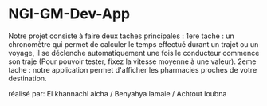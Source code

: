 # NGI-GM-Dev-App
Notre projet consiste à faire deux taches principales :
1ere tache : un chronomètre qui permet de calculer le temps effectué durant un trajet ou un voyage, il se déclenche automatiquement une fois le conducteur commence son traje (Pour pouvoir tester, fixez la vitesse moyenne à une valeur).
2eme tache : notre application permet  d'afficher les pharmacies proches de votre destination.



réalisé par:      El khannachi aicha  / Benyahya lamaie / Achtout loubna









